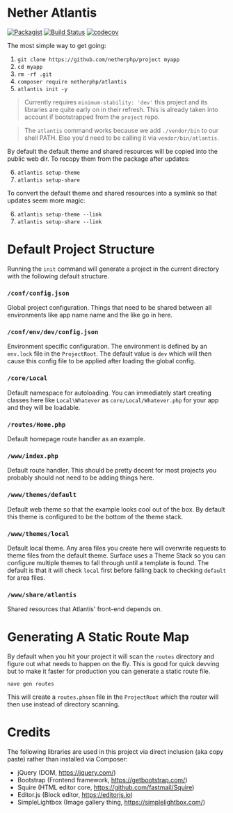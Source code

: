 # Nether Atlantis

[![Packagist](https://img.shields.io/packagist/v/netherphp/atlantis.svg?style=for-the-badge)](https://packagist.org/packages/netherphp/atlantis)
[![Build Status](https://img.shields.io/github/actions/workflow/status/netherphp/atlantis/phpunit.yml?style=for-the-badge)](https://github.com/netherphp/atlantis/actions)
[![codecov](https://img.shields.io/codecov/c/gh/netherphp/atlantis?style=for-the-badge&token=VQC48XNBS2)](https://codecov.io/gh/netherphp/atlantis)

The most simple way to get going:

1. `git clone https://github.com/netherphp/project myapp`
2. `cd myapp`
3. `rm -rf .git`
4. `composer require netherphp/atlantis`
5. `atlantis init -y`

> Currently requires `minimum-stability: 'dev'` this project and its libraries are quite early on in their refresh. This is already taken into account if bootstrapped from the `project` repo.

> The `atlantis` command works because we add `./vendor/bin` to our shell PATH. Else you'd need to be calling it via `vendor/bin/atlantis`.

By default the default theme and shared resources will be copied into the public web dir. To recopy them from the package after updates:

6. `atlantis setup-theme`
7. `atlantis setup-share`

To convert the default theme and shared resources into a symlink so that updates seem more magic:

6. `atlantis setup-theme --link`
7. `atlantis setup-share --link`



# Default Project Structure

Running the `init` command will generate a project in the current directory with the following default structure.

### `/conf/config.json`

Global project configuration. Things that need to be shared between all environments like app name name and the like go in here.

### `/conf/env/dev/config.json`

Environment specific configuration. The environment is defined by an `env.lock` file in the `ProjectRoot`. The default value is `dev` which will then cause this config file to be applied after loading the global config.

### `/core/Local`

Default namespace for autoloading. You can immediately start creating classes here like `Local\Whatever` as `core/Local/Whatever.php` for your app and they will be loadable.

### `/routes/Home.php`

Default homepage route handler as an example.

### `/www/index.php`

Default route handler. This should be pretty decent for most projects you probably should not need to be adding things here.

### `/www/themes/default`

Default web theme so that the example looks cool out of the box. By default this theme is configured to be the bottom of the theme stack.

### `/www/themes/local`

Default local theme. Any area files you create here will overwrite requests to theme files from the default theme. Surface uses a Theme Stack so you can configure multiple themes to fall through until a template is found. The default is that it will check `local` first before falling back to checking `default` for area files.

### `/www/share/atlantis`

Shared resources that Atlantis' front-end depends on.



# Generating A Static Route Map

By default when you hit your project it will scan the `routes` directory and figure out what needs to happen on the fly. This is good for quick devving but to make it faster for production you can generate a static route file.

`nave gen routes`

This will create a `routes.phson` file in the `ProjectRoot` which the router will then use instead of directory scanning.



# Credits

The following libraries are used in this project via direct inclusion (aka copy paste) rather than installed via Composer:

* jQuery (DOM, https://jquery.com/)
* Bootstrap (Frontend framework, https://getbootstrap.com/)
* Squire (HTML editor core, https://github.com/fastmail/Squire)
* Editor.js (Block editor, https://editorjs.io)
* SimpleLightbox (Image gallery thing, https://simplelightbox.com/)
